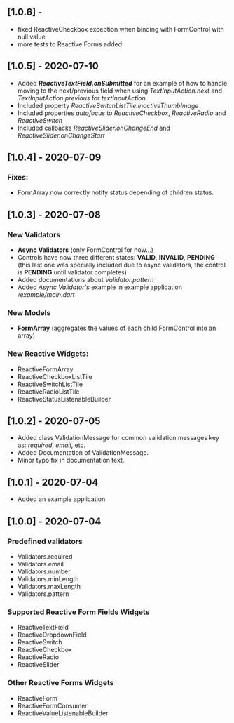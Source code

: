 ## [1.0.6] - 

- fixed ReactiveCheckbox exception when binding with FormControl with null value
- more tests to Reactive Forms added

## [1.0.5] - 2020-07-10

- Added ***ReactiveTextField.onSubmitted*** for an example of how to handle moving to
  the next/previous field when using *TextInputAction.next* and *TextInputAction.previous* 
  for *textInputAction*.
- Included property *ReactiveSwitchListTile.inactiveThumbImage*
- Included properties *autofocus* to *ReactiveCheckbox*, *ReactiveRadio* and *ReactiveSwitch* 
- Included callbacks *ReactiveSlider.onChangeEnd* and *ReactiveSlider.onChangeStart*

## [1.0.4] - 2020-07-09

### Fixes:
- FormArray now correctly notify status depending of children status.

## [1.0.3] - 2020-07-08

### New Validators
- **Async Validators** (only FormControl for now...)
- Controls have now three different states: **VALID**, **INVALID**, **PENDING** 
  (this last one was specially included due to async validators, the control is **PENDING** 
  until validator completes)
- Added documentations about *Validator.pattern*
- Added *Async Validator's* example in example application */example/main.dart* 

### New Models
- **FormArray** (aggregates the values of each child FormControl into an array)

### New Reactive Widgets:
- ReactiveFormArray
- ReactiveCheckboxListTile
- ReactiveSwitchListTile
- ReactiveRadioListTile
- ReactiveStatusListenableBuilder

## [1.0.2] - 2020-07-05

- Added class ValidationMessage for common validation messages key as: *required*, *email*, etc.
- Added Documentation of ValidationMessage.
- Minor typo fix in documentation text.

## [1.0.1] - 2020-07-04

- Added an example application

## [1.0.0] - 2020-07-04

### Predefined validators
- Validators.required
- Validators.email
- Validators.number
- Validators.minLength
- Validators.maxLength
- Validators.pattern

### Supported Reactive Form Fields Widgets

- ReactiveTextField
- ReactiveDropdownField
- ReactiveSwitch
- ReactiveCheckbox
- ReactiveRadio
- ReactiveSlider

### Other Reactive Forms Widgets

- ReactiveForm
- ReactiveFormConsumer
- ReactiveValueListenableBuilder